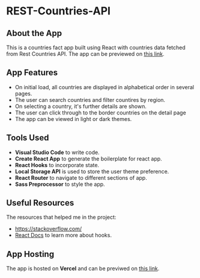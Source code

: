 # REST-Countries-API

## About the App

This is a countries fact app built using React with countries data fetched from Rest Countries API. The app
can be previewed on [this link](https://rest-countries-api-rohail.vercel.app/).

## App Features

- On initial load, all countries are displayed in alphabetical order in several pages.
- The user can search countries and filter countires by region.
- On selecting a country, it's further details are shown.
- The user can click through to the border countries on the detail page
- The app can be viewed in light or dark themes.

## Tools Used

- **Visual Studio Code** to write code.
- **Create React App** to generate the boilerplate for react app.
- **React Hooks** to incorporate state.
- **Local Storage API** is used to store the user theme preference.
- **React Router** to navigate to different sections of app.
- **Sass Preprocessor** to style the app.

## Useful Resources

The resources that helped me in the project:

- https://stackoverflow.com/
- [React Docs](https://reactjs.org/docs/getting-started.html) to learn more about hooks.

## App Hosting

The app is hosted on **Vercel** and can be previwed on [this link](https://rest-countries-api-rohail.vercel.app/).
